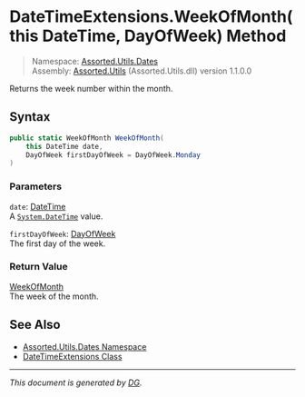 ﻿# DateTimeExtensions.WeekOfMonth(this DateTime, DayOfWeek) Method

> Namespace: [Assorted.Utils.Dates](index.md#assortedutilsdates-namespace)\
> Assembly: [Assorted.Utils](index.md) (Assorted.Utils.dll) version 1.1.0.0

Returns the week number within the month.

## Syntax

```csharp
public static WeekOfMonth WeekOfMonth(
    this DateTime date, 
    DayOfWeek firstDayOfWeek = DayOfWeek.Monday
)
```

### Parameters

`date`: [DateTime](https://docs.microsoft.com/en-us/dotnet/api/system.datetime)\
A [`System.DateTime`](https://docs.microsoft.com/en-us/dotnet/api/system.datetime) value.

`firstDayOfWeek`: [DayOfWeek](https://docs.microsoft.com/en-us/dotnet/api/system.dayofweek)\
The first day of the week.

### Return Value

[WeekOfMonth](Assorted.Utils.Dates.WeekOfMonth.md)\
The week of the month.

## See Also

- [Assorted.Utils.Dates Namespace](index.md#assortedutilsdates-namespace)
- [DateTimeExtensions Class](Assorted.Utils.Dates.DateTimeExtensions.md)

---

_This document is generated by [DG](https://github.com/Khojasteh/dg)._
